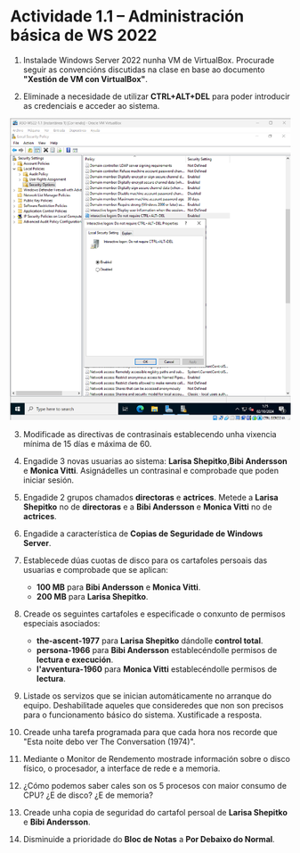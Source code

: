 # Actividade 1.1 – Administración básica de WS 2022

1. Instalade Windows Server 2022 nunha VM de VirtualBox. Procurade seguir as convencións discutidas na clase en base ao documento **"Xestión de VM con VirtualBox"**. 



2. Eliminade a necesidade de utilizar **CTRL+ALT+DEL** para poder introducir as credenciais e acceder ao sistema. 

![Captura 1 ejercicio 2](img/2.png)

3. Modificade as directivas de contrasinais establecendo unha vixencia mínima de 15 días e máxima de 60.



4. Engadide 3 novas usuarias ao sistema: **Larisa Shepitko**,**Bibi Andersson** e **Monica Vitti**. Asignádelles un contrasinal e comprobade que poden iniciar sesión.



5. Engadide 2 grupos chamados **directoras** e **actrices**. Metede a **Larisa Shepitko** no de **directoras** e a **Bibi Andersson** e **Monica Vitti** no de **actrices**.



6. Engadide a característica de **Copias de Seguridade de Windows Server**.



7. Establecede dúas cuotas de disco para os cartafoles persoais das usuarias e comprobade que se aplican:
   - **100 MB** para **Bibi Andersson** e **Monica Vitti**.
   - **200 MB** para **Larisa Shepitko**.



8. Creade os seguintes cartafoles e especificade o conxunto de permisos especiais asociados:
   - **the-ascent-1977** para **Larisa Shepitko** dándolle **control total**.
   - **persona-1966** para **Bibi Andersson** establecéndolle permisos de **lectura e execución**.
   - **l'avventura-1960** para **Monica Vitti** establecéndolle permisos de **lectura**.



9. Listade os servizos que se inician automáticamente no arranque do equipo. Deshabilitade aqueles que consideredes que non son precisos para o funcionamento básico do sistema. Xustificade a resposta.



10. Creade unha tarefa programada para que cada hora nos recorde que "Esta noite debo ver The Conversation (1974)".



11. Mediante o Monitor de Rendemento mostrade información sobre o disco físico, o procesador, a interface de rede e a memoria.



12. ¿Cómo podemos saber cales son os 5 procesos con maior consumo de CPU? ¿E de disco? ¿E de memoria?



13. Creade unha copia de seguridad do cartafol persoal de **Larisa Shepitko** e **Bibi Andersson**.



14. Disminuide a prioridade do **Bloc de Notas** a **Por Debaixo do Normal**.
